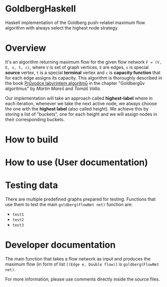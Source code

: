 # GoldbergHaskell
Haskell implementation of the Goldberg push-relabel maximum flow algorithm with always select the highest node strategy.

# Overview
It's an algorithm returning maximum flow for the given flow network `F = (V, E, s, t, c)`, where `V` is set of graph vertices, `E` are edges, `s` is special **source** vertex, `t` is a special **terminal** vertex and `c` is **capacity function** that for each edge assigns its capacity. This algorithm is thoroughly described in the book [Průvodce labyrintem algoritmů](http://pruvodce.ucw.cz/) in the chapter "Goldbergův algoritmus" by *Martin Mareš* and *Tomáš Valla*.

Our implementation will take an approach called **highest-label** where in each iteration, whenever we take the next active node, we always choose the one with the **highest label** (also called height). We achieve this by storing a list of "buckets", one for each height and we will assign nodes in their corresponding buckets.

# How to build

# How to use (User documentation)

# Testing data
There are multiple predefined graphs prepared for testing. Functions that use them to test the main `goldberg(FlowNet net)` function are:
- `test1` 
- `test2` 
- `test3` 

# Developer documentation
The main function that takes a flow network as input and produces the maximum flow (in form of list `[(Edge e, Double flow)]` is `goldberg(FlowNet net)`.


For more information, please use comments directly inside the source files.